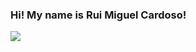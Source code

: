 ### Hi! My name is Rui Miguel Cardoso! 


<img src= "https://media.tenor.com/-UjjaU6GTaQAAAAC/walking-by-adam-smasher.gif" >

